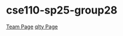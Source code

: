 # cse110-sp25-group28

[Team Page](https://cse110-sp25-group28.github.io/cse110-sp25-group28/admin/team)
[qlty Page](https://qlty.sh/gh/cse110-sp25-group28/projects/cse110-sp25-group28/issues?filters%5Bstatus%5D%5B%5D=open&filters%5Bcategory%5D%5B%5D=Structure&filters%5Bcategory%5D%5B%5D=Duplication)
